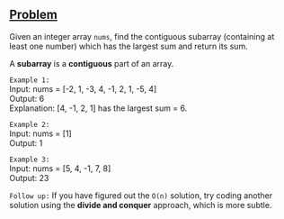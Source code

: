 ## [Problem](https://leetcode.com/problems/maximum-subarray/)

Given an integer array `nums`, find the contiguous subarray (containing at least one number) which has the largest sum and return its sum.

A **subarray** is a **contiguous** part of an array.

`Example 1:`  
Input: nums = [-2, 1, -3, 4, -1, 2, 1, -5, 4]  
Output: 6  
Explanation: [4, -1, 2, 1] has the largest sum = 6.

`Example 2:`   
Input: nums = [1]  
Output: 1

`Example 3:`  
Input: nums = [5, 4, -1, 7, 8]  
Output: 23

`Follow up:` If you have figured out the `O(n)` solution, try coding another solution using the **divide and conquer** approach, which is more subtle.
